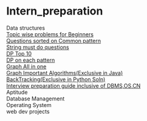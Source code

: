 # Intern_preparation
Data structures <br>
<a href="https://leetcode.com/discuss/career/448024/Topic-wise-problems-for-Beginners">Topic wise problems for Beginners </a><br>
<a href="https://leetcode.com/discuss/career/448285/List-of-questions-sorted-by-common-patterns">Questions sorted on Common pattern</a><br>
<a href="https://leetcode.com/discuss/study-guide/1333049/Collections-of-string-questions-pattern-for-upcoming-placement-2021">String must do questions</a><br>
<a href="https://leetcode.com/problem-list/5iw8y6z7/">DP Top 10</a><br>
<a href="https://leetcode.com/discuss/general-discussion/662866/dp-for-beginners-problems-patterns-sample-solutions">DP on each pattern</a><br>
<a href="https://leetcode.com/discuss/study-guide/2043791/Graph-All-in-one-oror-Must-watch-for-Beginners">Graph All in one</a><br>
<a href="https://leetcode.com/discuss/general-discussion/969327/graph-algorithms-one-place-dijkstra-bellman-ford-floyd-warshall-prims-kruskals-dsu">Graph Important Algorithms(Exclusive in Java)</a><br>
<a href="https://leetcode.com/problems/permutations/solutions/18284/Backtrack-Summary:-General-Solution-for-10-Questionsh/">BackTracking(Exclusive in Python Soln)</a><br>
<a href="https://leetcode.com/discuss/interview-question/1098600/TOPICS-WHICH-YOU-CAN%27T-SKIP-or-INTERVIEW-PREPARATION-or-STUDY-PLAN">Interview preparation guide inclusive of DBMS,OS,CN</a><br>
Aptitude <br>
Database Management <br>
Operating System <br>
web dev projects <br>
 
